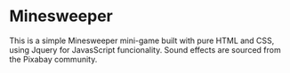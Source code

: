 # Minesweeper
This is a simple Minesweeper mini-game built with pure HTML and CSS, using Jquery for JavasScript funcionality. Sound effects are sourced from the Pixabay community.
